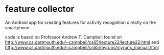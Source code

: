 # feature collector
An Android app for creating features for activity recognition directly on the smartphone.

code is based on Professor Andrew T. Campbell found on http://www.cs.dartmouth.edu/~campbell/cs65/lecture22/lecture22.html and http://www.cs.dartmouth.edu/~campbell/cs65/myruns/myruns_manual.html
